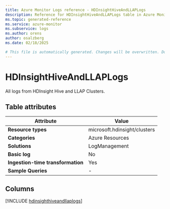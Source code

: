 ```yaml
---
title: Azure Monitor Logs reference - HDInsightHiveAndLLAPLogs
description: Reference for HDInsightHiveAndLLAPLogs table in Azure Monitor Logs.
ms.topic: generated-reference
ms.service: azure-monitor
ms.subservice: logs
ms.author: orens
author: osalzberg
ms.date: 02/18/2025

# This file is automatically generated. Changes will be overwritten. Do not change this file directly.
---
```


# HDInsightHiveAndLLAPLogs

All logs from HDInsight Hive and LLAP Clusters.


## Table attributes

|Attribute|Value|
|---|---|
|**Resource types**|microsoft.hdinsight/clusters|
|**Categories**|Azure Resources|
|**Solutions**| LogManagement|
|**Basic log**|No|
|**Ingestion-time transformation**|Yes|
|**Sample Queries**|-|



## Columns
  
[!INCLUDE [hdinsighthiveandllaplogs](~/reusable-content/ce-skilling/azure/includes/azure-monitor/reference/tables/hdinsighthiveandllaplogs-include.md)]
